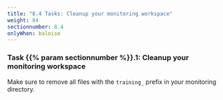 ```yaml
---
title: "8.4 Tasks: Cleanup your monitoring workspace"
weight: 84
sectionnumber: 8.4
onlyWhen: baloise
---
```


### Task {{% param sectionnumber %}}.1: Cleanup your monitoring workspace

Make sure to remove all files with the `training_` prefix in your monitoring directory.
